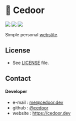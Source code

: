 # :boy: Cedoor

[![](https://img.shields.io/github/license/cedoor/cedoor.github.io.svg?style=flat-square)](https://github.com/cedoor/cedoor.github.io/blob/master/LICENSE)
[![](https://img.shields.io/david/cedoor/cedoor.github.io.svg?style=flat-square)](https://david-dm.org/cedoor/cedoor.github.io)
[![](https://img.shields.io/david/dev/cedoor/cedoor.github.io.svg?style=flat-square)](https://david-dm.org/cedoor/cedoor.github.io?type=dev)

Simple personal [webstite](https://cedoor.dev/). 

## License
* See [LICENSE](https://github.com/cedoor/cedoor.github.io/blob/master/LICENSE) file.

## Contact
#### Developer
* e-mail : me@cedoor.dev
* github : [@cedoor](https://github.com/cedoor)
* website : https://cedoor.dev
